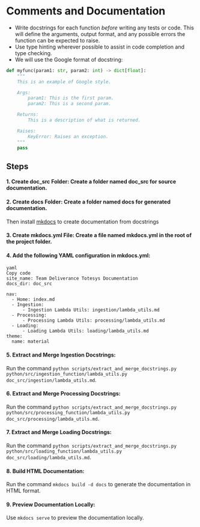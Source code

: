 # Comments and Documentation

- Write docstrings for each function _before_ writing any tests or code. This will define the arguments, output format, and any possible errors the function can be expected to raise.
- Use type hinting wherever possible to assist in code completion and type checking.
- We will use the Google format of docstring:

```python
def myfunc(param1: str, param2: int) -> dict[float]:
    """
    This is an example of Google style.

    Args:
        param1: This is the first param.
        param2: This is a second param.

    Returns:
        This is a description of what is returned.

    Raises:
        KeyError: Raises an exception.
    """
    pass
```
## Steps

#### 1. Create doc_src Folder: Create a folder named doc_src for source documentation.

#### 2. Create docs Folder: Create a folder named docs for generated documentation.
Then install [mkdocs](https://www.mkdocs.org/) to create documentation from docstrings

#### 3. Create mkdocs.yml File: Create a file named mkdocs.yml in the root of the project folder.

#### 4. Add the following YAML configuration in mkdocs.yml:

```
yaml
Copy code
site_name: Team Deliverance Totesys Documentation
docs_dir: doc_src

nav:
  - Home: index.md
  - Ingestion:
      - Ingestion Lambda Utils: ingestion/lambda_utils.md
  - Processing:
      - Processing Lambda Utils: processing/lambda_utils.md
  - Loading:
      - Loading Lambda Utils: loading/lambda_utils.md
theme:
  name: material
```

#### 5. Extract and Merge Ingestion Docstrings:
Run the command `python scripts/extract_and_merge_docstrings.py python/src/ingestion_function/lambda_utils.py doc_src/ingestion/lambda_utils.md`.

#### 6. Extract and Merge Processing Docstrings:
Run the command `python scripts/extract_and_merge_docstrings.py python/src/processing_function/lambda_utils.py doc_src/processing/lambda_utils.md`.

#### 7. Extract and Merge Loading Docstrings:
Run the command `python scripts/extract_and_merge_docstrings.py python/src/loading_function/lambda_utils.py doc_src/loading/lambda_utils.md`.

#### 8. Build HTML Documentation:
Run the command `mkdocs build -d docs` to generate the documentation in HTML format.

#### 9. Preview Documentation Locally:
Use `mkdocs serve` to preview the documentation locally.